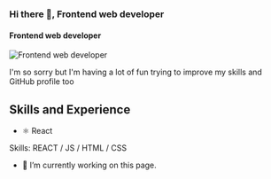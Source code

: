 ### Hi there 👋, Frontend web developer
#### Frontend web developer
![Frontend web developer](https://newitsystems.co.nz/i111.jpg)

I'm so sorry but I'm having a lot of fun  trying to improve my skills and GitHub profile too

## Skills and Experience
* :atom_symbol: React

Skills:  REACT / JS / HTML / CSS

- 🔭 I’m currently working on this page. 




